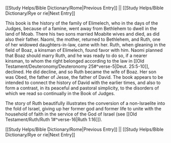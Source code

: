 [[Study Helps/Bible Dictionary/Rome|Previous Entry]]  ||  [[Study Helps/Bible Dictionary/Rye or rie|Next Entry]]

 This book is the history of the family of Elimelech, who in the days of the Judges, because of a famine, went away from Bethlehem to dwell in the land of Moab. There his two sons married Moabite wives and died, as did also their father. Naomi, the mother, returned to Bethlehem, and Ruth, one of her widowed daughters-in-law, came with her. Ruth, when gleaning in the field of Boaz, a kinsman of Elimelech, found favor with him. Naomi planned that Boaz should marry Ruth, and he was ready to do so, if a nearer kinsman, to whom the right belonged according to the law in [[Old Testament/Deuteronomy/Deuteronomy 25#^verse-5|Deut. 25:5-10]], declined. He did decline, and so Ruth became the wife of Boaz. Her son was Obed, the father of Jesse, the father of David. The book appears to be intended to connect the history of David with the earlier times, and also to form a contrast, in its peaceful and pastoral simplicity, to the disorders of which we read so continually in the Book of Judges.

 The story of Ruth beautifully illustrates the conversion of a non-Israelite into the fold of Israel, giving up her former god and former life to unite with the household of faith in the service of the God of Israel (see [[Old Testament/Ruth/Ruth 1#^verse-16|Ruth 1:16]]).

[[Study Helps/Bible Dictionary/Rome|Previous Entry]]  ||  [[Study Helps/Bible Dictionary/Rye or rie|Next Entry]]